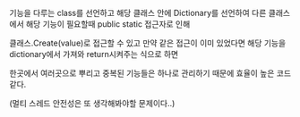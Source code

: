 <p><img alt="" src="https://velog.velcdn.com/images/hsd0604/post/8ad08556-dbd8-4d10-86b0-6d0e027b61ea/image.png" /></p>
<p>기능을 다루는 class를 선언하고 해당 클래스 안에 Dictionary를 선언하여
다른 클래스에서 해당 기능이 필요할때 public static 접근자로 인해</p>
<p>클래스.Create(value)로 접근할 수 있고 만약 같은 접근이 이미 있었다면 해당 기능을 dictionary에서 가져와 return시켜주는 식으로 하면 </p>
<p>한곳에서 여러곳으로 뿌리고 중복된 기능들은 하나로 관리하기 때문에 효율이 높은 코드 같다.</p>
<p>(멀티 스레드 안전성은 또 생각해봐야할 문제이다..)</p>